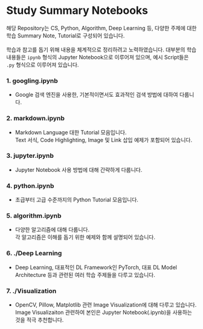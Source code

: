 # Study Summary Notebooks

해당 Repository는 CS, Python, Algorithm, Deep Learning 등, 다양한 주제에 대한 학습 Summary Note, Tutorial로 구성되어 있습니다.<br><br>
학습과 참고를 돕기 위해 내용을 체계적으로 정리하려고 노력하였습니다. 대부분의 학습 내용들은 `ipynb` 형식의 Jupyter Notebook으로 이루어져 있으며, 예시 Script들은 `.py` 형식으로 이루어져 있습니다.

### 1. **googling.ipynb**
- Google 검색 엔진을 사용한, 기본적이면서도 효과적인 검색 방법에 대하여 다룹니다.
### 2. **markdown.ipynb**
- Markdown Language 대한 Tutorial 모음입니다.<br>
Text 서식, Code Highlighting, Image 및 Link 삽입 예제가 포함되어 있습니다.
### 3. **jupyter.ipynb**
- Jupyter Notebook 사용 방법에 대해 간략하게 다룹니다.
### 4. **python.ipynb**
- 초급부터 고급 수준까지의 Python Tutorial 모음입니다.
### 5. **algorithm.ipynb**
- 다양한 알고리즘에 대해 다룹니다.<br>
각 알고리즘은 이해를 돕기 위한 예제와 함께 설명되어 있습니다.
### 6. **./Deep Learning**
- Deep Learning, 대표적인 DL Framework인 PyTorch, 대표 DL Model Architecture 등과 관련된 여러 학습 주제들을 다루고 있습니다.
### 7. **./Visualization**
- OpenCV, Pillow, Matplotlib 관련 Image Visualization에 대해 다루고 있습니다.<br>
Image Visualizaiton 관련하여 본인은 Jupyter Notebook(.ipynb)을 사용하는 것을 적극 추천합니다.